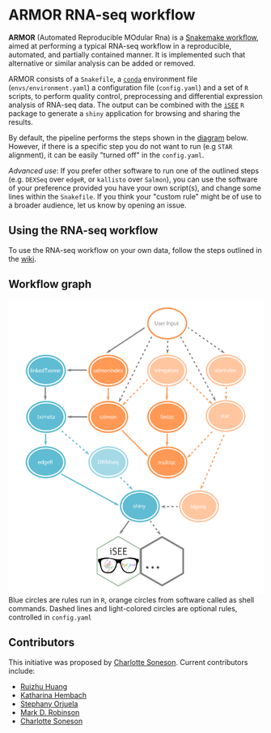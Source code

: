 # ARMOR RNA-seq workflow

**ARMOR** (Automated Reproducible MOdular Rna) is a [Snakemake workflow](https://snakemake.readthedocs.io/en/stable/index.html), aimed at performing a typical RNA-seq workflow in a reproducible, automated, and partially contained manner. It is implemented such that alternative or similar analysis can be added or removed. 

ARMOR consists of a `Snakefile`, a [`conda`](https://conda.io/docs/) environment file (`envs/environment.yaml`) a configuration file (`config.yaml`) and a set of `R` scripts, to perform quality control, preprocessing and differential expression analysis of RNA-seq data. The output can be combined with the [`iSEE`](https://github.com/csoneson/iSEE) `R` package to generate a `shiny` application for browsing and sharing the results.  

By default, the pipeline performs the steps shown in the [diagram](dag_nice3.png) below. However, if there is a specific step you do not want to run (e.g `STAR` alignment), it can be easily "turned off" in the `config.yaml`. 

*Advanced use*: If you prefer other software to run one of the outlined steps (e.g. `DEXSeq` over `edgeR`, or `kallisto` over `Salmon`), you can use the software of your preference provided you have your own script(s), and change some lines within the `Snakefile`. If you think your "custom rule" might be of use to a broader audience, let us know by opening an issue.


## Using the RNA-seq workflow
To use the RNA-seq workflow on your own data, follow the steps outlined in the [wiki](https://github.com/csoneson/rnaseqworkflow/wiki).

## Workflow graph
![DAG](dag_nice3.png)  
Blue circles are rules run in `R`, orange circles from software called as shell commands. Dashed lines and light-colored circles are optional rules, controlled in `config.yaml`

## Contributors
This initiative was proposed by [Charlotte Soneson](https://github.com/csoneson).
Current contributors include:

- [Ruizhu Huang](https://github.com/fionarhuang)
- [Katharina Hembach](https://github.com/khembach)
- [Stephany Orjuela](https://github.com/sorjuela)
- [Mark D. Robinson](https://github.com/markrobinsonuzh)
- [Charlotte Soneson](https://github.com/csoneson)
